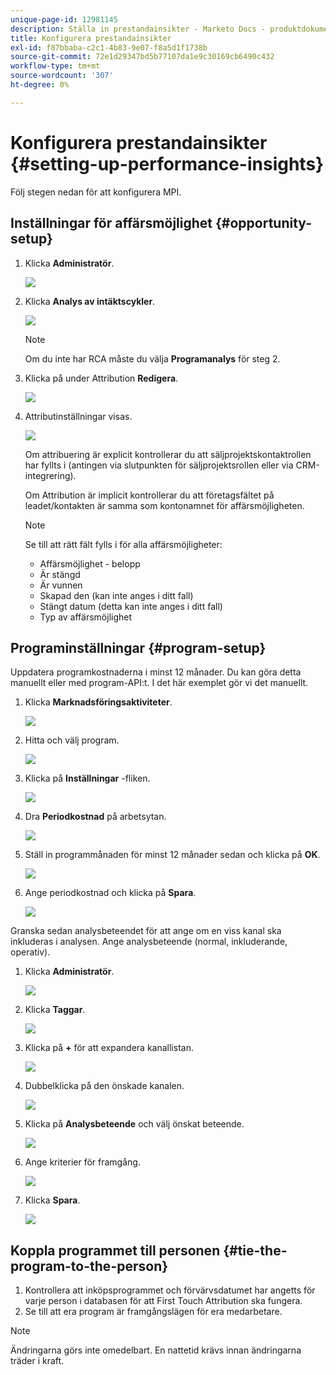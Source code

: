 ```yaml
---
unique-page-id: 12981145
description: Ställa in prestandainsikter - Marketo Docs - produktdokumentation
title: Konfigurera prestandainsikter
exl-id: f87bbaba-c2c1-4b83-9e07-f8a5d1f1738b
source-git-commit: 72e1d29347bd5b77107da1e9c30169cb6490c432
workflow-type: tm+mt
source-wordcount: '307'
ht-degree: 0%

---
```


# Konfigurera prestandainsikter {#setting-up-performance-insights}

Följ stegen nedan för att konfigurera MPI.

## Inställningar för affärsmöjlighet {#opportunity-setup}

1. Klicka **Administratör**.

   ![](assets/admin.png)

1. Klicka **Analys av intäktscykler**.

   ![](assets/two-2.png)

   >[!NOTE]
   >
   >Om du inte har RCA måste du välja **Programanalys** för steg 2.

1. Klicka på under Attribution **Redigera**.

   ![](assets/three-1.png)

1. Attributinställningar visas.

   ![](assets/four-2.png)

   Om attribuering är explicit kontrollerar du att säljprojektskontaktrollen har fyllts i (antingen via slutpunkten för säljprojektsrollen eller via CRM-integrering).

   Om Attribution är implicit kontrollerar du att företagsfältet på leadet/kontakten är samma som kontonamnet för affärsmöjligheten.

   >[!NOTE]
   >
   >Se till att rätt fält fylls i för alla affärsmöjligheter:
   >
   >* Affärsmöjlighet - belopp
   >* Är stängd
   >* Är vunnen
   >* Skapad den (kan inte anges i ditt fall)
   >* Stängt datum (detta kan inte anges i ditt fall)
   >* Typ av affärsmöjlighet


## Programinställningar {#program-setup}

Uppdatera programkostnaderna i minst 12 månader. Du kan göra detta manuellt eller med program-API:t. I det här exemplet gör vi det manuellt.

1. Klicka **Marknadsföringsaktiviteter**.

   ![](assets/ma.png)

1. Hitta och välj program.

   ![](assets/select-program.png)

1. Klicka på **Inställningar** -fliken.

   ![](assets/setup-tab.png)

1. Dra **Periodkostnad** på arbetsytan.

   ![](assets/period-cost.png)

1. Ställ in programmånaden för minst 12 månader sedan och klicka på **OK**.

   ![](assets/set-period.png)

1. Ange periodkostnad och klicka på **Spara**.

   ![](assets/set-cost.png)

Granska sedan analysbeteendet för att ange om en viss kanal ska inkluderas i analysen. Ange analysbeteende (normal, inkluderande, operativ).

1. Klicka **Administratör**.

   ![](assets/admin.png)

1. Klicka **Taggar**.

   ![](assets/tags.png)

1. Klicka på **+** för att expandera kanallistan.

   ![](assets/channel.png)

1. Dubbelklicka på den önskade kanalen.

   ![](assets/channel-click.png)

1. Klicka på **Analysbeteende** och välj önskat beteende.

   ![](assets/edit-channel.png)

1. Ange kriterier för framgång.

   ![](assets/success.png)

1. Klicka **Spara**.

   ![](assets/save.png)

## Koppla programmet till personen {#tie-the-program-to-the-person}

1. Kontrollera att inköpsprogrammet och förvärvsdatumet har angetts för varje person i databasen för att First Touch Attribution ska fungera.
1. Se till att era program är framgångslägen för era medarbetare.

>[!NOTE]
>
>Ändringarna görs inte omedelbart. En nattetid krävs innan ändringarna träder i kraft.
